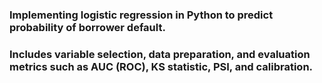 ### Implementing logistic regression in Python to predict probability of borrower default.

### Includes variable selection, data preparation, and evaluation metrics such as AUC (ROC), KS statistic, PSI, and calibration.
